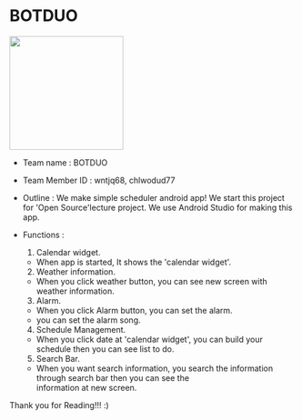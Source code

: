 # BOTDUO

<img src="http://www.nam.or.kr/wp/wp-content/uploads/2012/12/android.png" height="200">


* Team name : BOTDUO

* Team Member ID : wntjq68, chlwodud77

* Outline : 
   We make simple scheduler android app!
   We start this project for 'Open Source'lecture project.
   We use Android Studio for making this app.
   

* Functions : 
   1. Calendar widget.
     - When app is started, It shows the 'calendar widget'.  
   2. Weather information.
     - When you click weather button, you can see new screen with weather information.
   3. Alarm.
     - When you click Alarm button, you can set the alarm.
     - you can set the alarm song.
   4. Schedule Management.
     - When you click date at 'calendar widget', you can build your schedule then you can see list to do.
   5. Search Bar.
     - When you want search information, you search the information through search bar then you can see the  
       information at new screen.
   
   
 Thank you for Reading!!! :)
